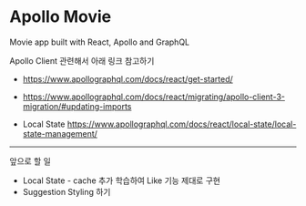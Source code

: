# Apollo Movie

Movie app built with React, Apollo and GraphQL

Apollo Client 관련해서 아래 링크 참고하기
+ https://www.apollographql.com/docs/react/get-started/
+ https://www.apollographql.com/docs/react/migrating/apollo-client-3-migration/#updating-imports

+ Local State https://www.apollographql.com/docs/react/local-state/local-state-management/

***

앞으로 할 일
+ Local State - cache 추가 학습하여 Like 기능 제대로 구현
+ Suggestion Styling 하기